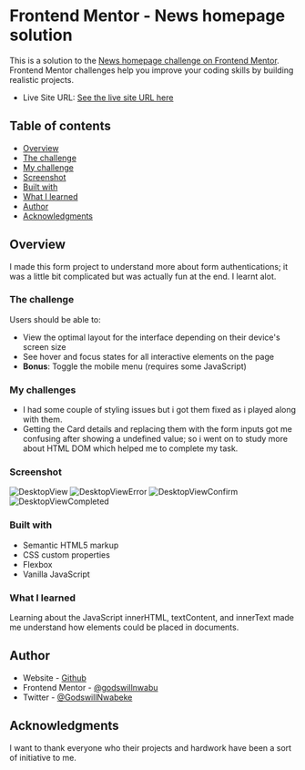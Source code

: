 # Frontend Mentor - News homepage solution

This is a solution to the [News homepage challenge on Frontend Mentor](https://www.frontendmentor.io/challenges/news-homepage-H6SWTa1MFl). Frontend Mentor challenges help you improve your coding skills by building realistic projects. 

- Live Site URL: [See the live site URL here](https://godswillnwabu.github.io/frontendmentor-challenge-cardForm/)

## Table of contents

- [Overview](#overview)
- [The challenge](#the-challenge)
- [My challenge](#my-challenges)
- [Screenshot](#screenshot)
- [Built with](#built-with)
- [What I learned](#what-i-learned)
- [Author](#author)
- [Acknowledgments](#acknowledgments)

## Overview

I made this form project to understand more about form authentications; it was a little bit complicated but was actually fun at the end. I learnt alot.

### The challenge

Users should be able to:

- View the optimal layout for the interface depending on their device's screen size
- See hover and focus states for all interactive elements on the page
- **Bonus**: Toggle the mobile menu (requires some JavaScript)

### My challenges
* I had some couple of styling issues but i got them fixed as i played along with them.
* Getting the Card details and replacing them with the form inputs got me confusing after showing a undefined value; so i went on to study more about HTML DOM which helped me to complete my task.

### Screenshot
![DesktopView](https://github.com/godswillnwabu/https-github.com-godswillnwabu-frontendmentor-challenge-cardForm/assets/112035653/9f7cac75-d89f-4449-9d46-90223537f6c3)
![DesktopViewError](https://github.com/godswillnwabu/https-github.com-godswillnwabu-frontendmentor-challenge-cardForm/assets/112035653/1bf7313a-5b51-4029-884c-fd9815e5def5)
![DesktopViewConfirm](https://github.com/godswillnwabu/https-github.com-godswillnwabu-frontendmentor-challenge-cardForm/assets/112035653/28105187-b555-4783-8988-70fab5ef7fbf)
![DesktopViewCompleted](https://github.com/godswillnwabu/https-github.com-godswillnwabu-frontendmentor-challenge-cardForm/assets/112035653/43b1a5c5-151e-481c-b354-8de1a3729326)

### Built with

- Semantic HTML5 markup
- CSS custom properties
- Flexbox
- Vanilla JavaScript

### What I learned

Learning about the JavaScript innerHTML, textContent, and innerText made me understand how elements could be placed in documents. 

## Author

- Website - [Github](https://github.com/godswillnwabu)
- Frontend Mentor - [@godswillnwabu](https://www.frontendmentor.io/profile/godswillnwabu)
- Twitter - [@GodswillNwabeke](https://www.twitter.com/GodswillNwabeke)


## Acknowledgments

I want to thank everyone who their projects and hardwork have been a sort of initiative to me.

